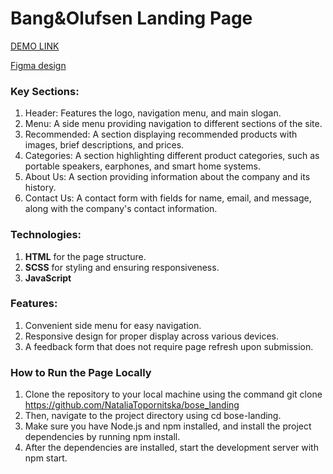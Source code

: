 # Bang&Olufsen Landing Page

[DEMO LINK](https://nataliatopornitska.github.io/bose_landing/)

[Figma design]()

### Key Sections:

1. Header: Features the logo, navigation menu, and main slogan.
2. Menu: A side menu providing navigation to different sections of the site.
3. Recommended: A section displaying recommended products with images, brief descriptions, and prices.
4. Categories: A section highlighting different product categories, such as portable speakers, earphones, and smart home systems.
5. About Us: A section providing information about the company and its history.
6. Contact Us: A contact form with fields for name, email, and message, along with the company's contact information.

### Technologies:

1. **HTML** for the page structure.
2. **SCSS** for styling and ensuring responsiveness.
3. **JavaScript**

### Features:

1. Convenient side menu for easy navigation.
2. Responsive design for proper display across various devices.
3. A feedback form that does not require page refresh upon submission.

### How to Run the Page Locally

1. Clone the repository to your local machine using the command git clone https://github.com/NataliaTopornitska/bose_landing
2. Then, navigate to the project directory using cd bose-landing.
3. Make sure you have Node.js and npm installed, and install the project dependencies by running npm install.
4. After the dependencies are installed, start the development server with npm start.
